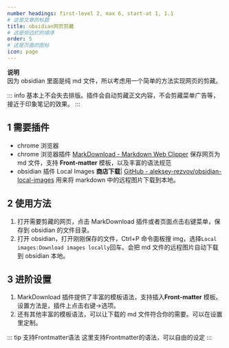 ```yaml
---
number headings: first-level 2, max 6, start-at 1, 1.1
# 这是文章的标题
title: obsidian网页剪藏
# 这是侧边栏的顺序
order: 5
# 这是页面的图标
icon: page
---
```

**说明**  
因为 obsidian 里面是纯 md 文件，所以考虑用一个简单的方法实现网页的剪藏。

::: info
基本上不会失去排版。插件会自动剪藏正文内容，不会剪藏菜单广告等，接近于印象笔记的效果。
:::

## 1 需要插件
- chrome 浏览器
- chrome 浏览器插件 [MarkDownload - Markdown Web Clipper](https://chrome.google.com/webstore/detail/markdownload-markdown-web/pcmpcfapbekmbjjkdalcgopdkipoggdi) 保存网页为 md 文件，支持 **Front-matter** 模板，以及丰富的语法规范
- obsidian 插件 Local Images **商店下载**| [GitHub - aleksey-rezvov/obsidian-local-images](https://github.com/aleksey-rezvov/obsidian-local-images) 用来将 markdown 中的远程图片下载到本地。

## 2 使用方法
1. 打开需要剪藏的网页，点击 MarkDownload 插件或者页面点击右键菜单，保存到 obsidian 的文件目录。
2. 打开 obsidian，打开刚刚保存的文件，Ctrl+P 命令面板搜 img，选择`Local images:Download images locally`回车。会把 md 文件的远程图片自动下载到 obsidian 本地。

## 3 进阶设置
1. MarkDownload 插件提供了丰富的模板语法，支持插入**Front-matter** 模板。设置方法是，插件上点击右键->选项。
2. 还有其他丰富的模板语法，可以让下载的 md 文件符合你的需要。可以在设置里定制。

::: tip 支持Frontmatter语法
这里支持Frontmatter的语法，可以自由的设定
:::